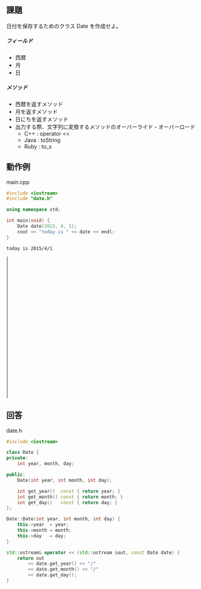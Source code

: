 
課題
----

日付を保存するためのクラス Date を作成せよ。

##### フィールド

- 西暦
- 月
- 日

##### メソッド

- 西暦を返すメソッド
- 月を返すメソッド
- 日にちを返すメソッド
- 出力する際、文字列に変換するメソッドのオーバーライド・オーバーロード
	- C++  : operator <<
	- Java : toString
	- Ruby : to_s

動作例
------

main.cpp

``` cpp
#include <iostream>
#include "date.h"

using namespace std;

int main(void) {
	Date date(2015, 4, 1);
	cout << "today is " << date << endl;
}
```

```
today is 2015/4/1
```

|  
|  
|  
|  
|  
|  
|  
|  
|  
|  
|  
|  
|  
|  
|  
|  
|  
|  
|  
|  
|  
|  


回答
-----

date.h

~~~ cpp
#include <iostream>

class Date {
private:
	int year, month, day;

public:
	Date(int year, int month, int day);

	int get_year()  const { return year; }
	int get_month() const { return month; }
	int get_day()   const { return day; }
};

Date::Date(int year, int month, int day) {
	this->year  = year;
	this->month = month;
	this->day   = day;
}

std::ostream& operator << (std::ostream &out, const Date date) {
	return out
		<< date.get_year() << "/" 
		<< date.get_month() << "/"
		<< date.get_day();
}
~~~













